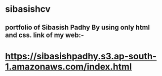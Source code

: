 # sibasishcv
portfolio of Sibasish Padhy 
By using only html and css.
link of my web:-
-------
# https://sibasishpadhy.s3.ap-south-1.amazonaws.com/index.html

